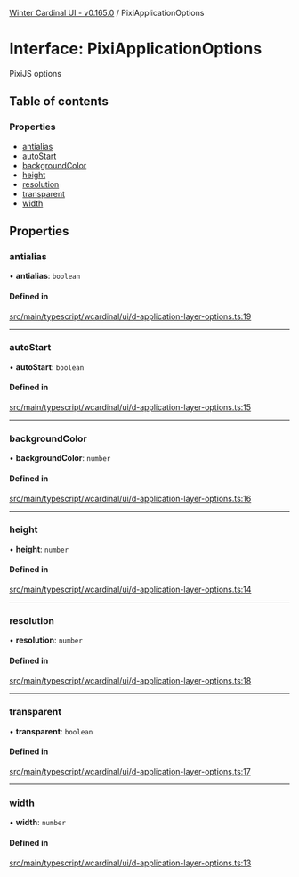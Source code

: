 [Winter Cardinal UI - v0.165.0](../index.md) / PixiApplicationOptions

# Interface: PixiApplicationOptions

PixiJS options

## Table of contents

### Properties

- [antialias](PixiApplicationOptions.md#antialias)
- [autoStart](PixiApplicationOptions.md#autostart)
- [backgroundColor](PixiApplicationOptions.md#backgroundcolor)
- [height](PixiApplicationOptions.md#height)
- [resolution](PixiApplicationOptions.md#resolution)
- [transparent](PixiApplicationOptions.md#transparent)
- [width](PixiApplicationOptions.md#width)

## Properties

### antialias

• **antialias**: `boolean`

#### Defined in

[src/main/typescript/wcardinal/ui/d-application-layer-options.ts:19](https://github.com/winter-cardinal/winter-cardinal-ui/blob/v0.165.0/src/main/typescript/wcardinal/ui/d-application-layer-options.ts#L19)

___

### autoStart

• **autoStart**: `boolean`

#### Defined in

[src/main/typescript/wcardinal/ui/d-application-layer-options.ts:15](https://github.com/winter-cardinal/winter-cardinal-ui/blob/v0.165.0/src/main/typescript/wcardinal/ui/d-application-layer-options.ts#L15)

___

### backgroundColor

• **backgroundColor**: `number`

#### Defined in

[src/main/typescript/wcardinal/ui/d-application-layer-options.ts:16](https://github.com/winter-cardinal/winter-cardinal-ui/blob/v0.165.0/src/main/typescript/wcardinal/ui/d-application-layer-options.ts#L16)

___

### height

• **height**: `number`

#### Defined in

[src/main/typescript/wcardinal/ui/d-application-layer-options.ts:14](https://github.com/winter-cardinal/winter-cardinal-ui/blob/v0.165.0/src/main/typescript/wcardinal/ui/d-application-layer-options.ts#L14)

___

### resolution

• **resolution**: `number`

#### Defined in

[src/main/typescript/wcardinal/ui/d-application-layer-options.ts:18](https://github.com/winter-cardinal/winter-cardinal-ui/blob/v0.165.0/src/main/typescript/wcardinal/ui/d-application-layer-options.ts#L18)

___

### transparent

• **transparent**: `boolean`

#### Defined in

[src/main/typescript/wcardinal/ui/d-application-layer-options.ts:17](https://github.com/winter-cardinal/winter-cardinal-ui/blob/v0.165.0/src/main/typescript/wcardinal/ui/d-application-layer-options.ts#L17)

___

### width

• **width**: `number`

#### Defined in

[src/main/typescript/wcardinal/ui/d-application-layer-options.ts:13](https://github.com/winter-cardinal/winter-cardinal-ui/blob/v0.165.0/src/main/typescript/wcardinal/ui/d-application-layer-options.ts#L13)
